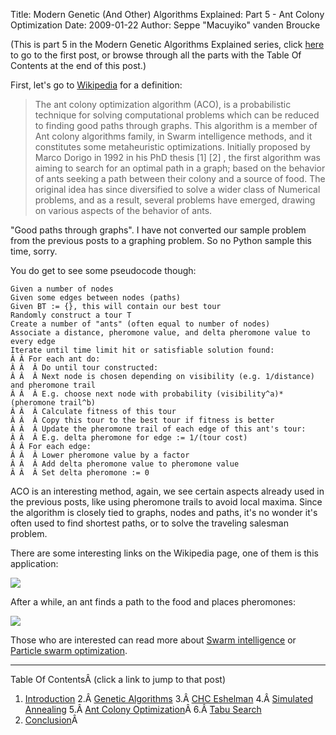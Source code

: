 Title: Modern Genetic (And Other) Algorithms Explained: Part 5 - Ant Colony Optimization
Date: 2009-01-22
Author: Seppe "Macuyiko" vanden Broucke

(This is part 5 in the Modern Genetic Algorithms Explained series, click [here](|filename|2009_01_modern-genetic-and-other-algorithms-1.md) to go to the first post, or browse through all the parts with the Table Of Contents at the end of this post.)

First, let's go to [Wikipedia](http://en.wikipedia.org/wiki/Ant_colony_optimization) for a definition:

> The ant colony optimization algorithm (ACO), is a probabilistic technique for solving computational problems which can be reduced to finding good paths through graphs.
> This algorithm is a member of Ant colony algorithms family, in Swarm intelligence methods, and it constitutes some metaheuristic optimizations. Initially proposed by Marco Dorigo in 1992 in his PhD thesis [1] [2] , the first algorithm was aiming to search for an optimal path in a graph; based on the behavior of ants seeking a path between their colony and a source of food. The original idea has since diversified to solve a wider class of Numerical problems, and as a result, several problems have emerged, drawing on various aspects of the behavior of ants.

"Good paths through graphs". I have not converted our sample problem from the previous posts to a graphing problem. So no Python sample this time, sorry.

You do get to see some pseudocode though:

	Given a number of nodes
	Given some edges between nodes (paths)
	Given BT := {}, this will contain our best tour
	Randomly construct a tour T
	Create a number of "ants" (often equal to number of nodes)
	Associate a distance, pheromone value, and delta pheromone value to every edge
	Iterate until time limit hit or satisfiable solution found:
	Â Â For each ant do:
	Â Â  Â Do until tour constructed:
	Â Â  Â Next node is chosen depending on visibility (e.g. 1/distance) and pheromone trail
	Â Â  Â E.g. choose next node with probability (visibility^a)*(pheromone trail^b)
	Â Â  Â Calculate fitness of this tour
	Â Â  Â Copy this tour to the best tour if fitness is better
	Â Â  Â Update the pheromone trail of each edge of this ant's tour:
	Â Â  Â E.g. delta pheromone for edge := 1/(tour cost)
	Â Â For each edge:
	Â Â  Â Lower pheromone value by a factor
	Â Â  Â Add delta pheromone value to pheromone value
	Â Â  Â Set delta pheromone := 0

ACO is an interesting method, again, we see certain aspects already used in the previous posts, like using pheromone trails to avoid local maxima. Since the algorithm is closely tied to graphs, nodes and paths, it's no wonder it's often used to find shortest paths, or to solve the traveling salesman problem.

There are some interesting links on the Wikipedia page, one of them is this application:

![](http://4.bp.blogspot.com/_X4W-h82Vgjw/SWPli1U789I/AAAAAAAAPIA/NNpjK0IHnKE/s400/a1.png)

After a while, an ant finds a path to the food and places pheromones:

![](http://3.bp.blogspot.com/_X4W-h82Vgjw/SWPlkhL3QjI/AAAAAAAAPII/YdulhWMn9vs/s400/a2.png)

Those who are interested can read more about [Swarm intelligence](http://en.wikipedia.org/wiki/Swarm_intelligence) or [Particle swarm optimization](http://en.wikipedia.org/wiki/Particle_swarm_optimization).

-----

Table Of ContentsÂ (click a link to jump to that post)

1. [Introduction](|filename|2009_01_modern-genetic-and-other-algorithms-1.md)
2.Â [Genetic Algorithms](|filename|2009_01_modern-genetic-and-other-algorithms-2.md)
3.Â [CHC Eshelman](|filename|2009_01_modern-genetic-and-other-algorithms-3.md)
4.Â [Simulated Annealing](|filename|2009_01_modern-genetic-and-other-algorithms-4.md)
5.Â [Ant Colony Optimization](|filename|2009_01_modern-genetic-and-other-algorithms-5.md)Â
6.Â [Tabu Search](|filename|2009_01_modern-genetic-and-other-algorithms-6.md)
7. [Conclusion](|filename|2009_01_modern-genetic-and-other-algorithms-7.md)Â

